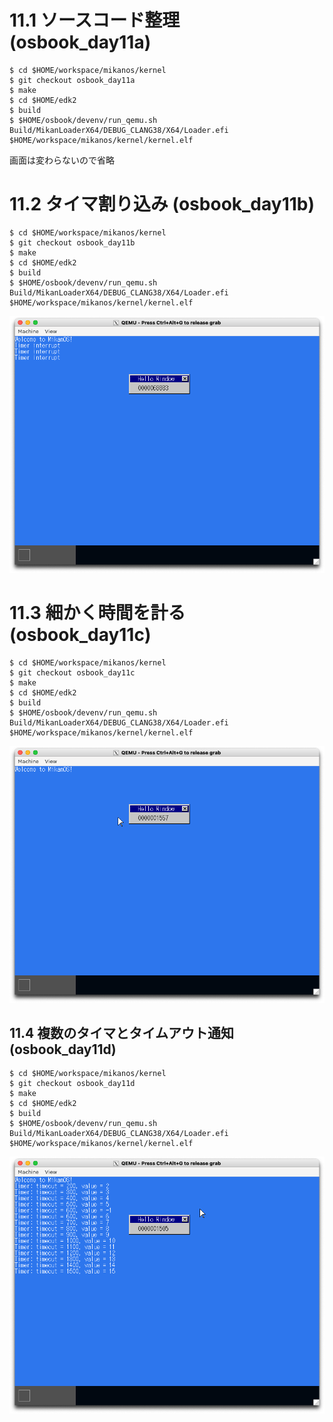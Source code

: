 # 11.1 ソースコード整理 (osbook_day11a)

```console
$ cd $HOME/workspace/mikanos/kernel
$ git checkout osbook_day11a
$ make
$ cd $HOME/edk2
$ build
$ $HOME/osbook/devenv/run_qemu.sh Build/MikanLoaderX64/DEBUG_CLANG38/X64/Loader.efi $HOME/workspace/mikanos/kernel/kernel.elf
```

画面は変わらないので省略

# 11.2 タイマ割り込み (osbook_day11b)

```console
$ cd $HOME/workspace/mikanos/kernel
$ git checkout osbook_day11b
$ make
$ cd $HOME/edk2
$ build
$ $HOME/osbook/devenv/run_qemu.sh Build/MikanLoaderX64/DEBUG_CLANG38/X64/Loader.efi $HOME/workspace/mikanos/kernel/kernel.elf
```

![](./img/11.2.png)

# 11.3 細かく時間を計る (osbook_day11c)

```console
$ cd $HOME/workspace/mikanos/kernel
$ git checkout osbook_day11c
$ make
$ cd $HOME/edk2
$ build
$ $HOME/osbook/devenv/run_qemu.sh Build/MikanLoaderX64/DEBUG_CLANG38/X64/Loader.efi $HOME/workspace/mikanos/kernel/kernel.elf
```

![](./img/11.3.png)

## 11.4 複数のタイマとタイムアウト通知 (osbook_day11d)
```console
$ cd $HOME/workspace/mikanos/kernel
$ git checkout osbook_day11d
$ make
$ cd $HOME/edk2
$ build
$ $HOME/osbook/devenv/run_qemu.sh Build/MikanLoaderX64/DEBUG_CLANG38/X64/Loader.efi $HOME/workspace/mikanos/kernel/kernel.elf
```

![](./img/11.4.png)
